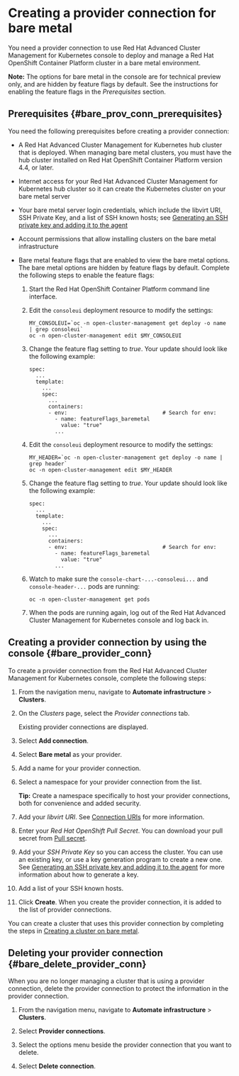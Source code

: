 # Creating a provider connection for bare metal

You need a provider connection to use Red Hat Advanced Cluster Management for Kubernetes console to deploy and manage a Red Hat OpenShift Container Platform cluster in a bare metal environment.

**Note:** The options for bare metal in the console are for technical preview only, and are hidden by feature flags by default. See the instructions for enabling the feature flags in the _Prerequisites_ section.

## Prerequisites {#bare_prov_conn_prerequisites}

You need the following prerequisites before creating a provider connection:

* A Red Hat Advanced Cluster Management for Kubernetes hub cluster that is deployed. When managing bare metal clusters, you must have the hub cluster installed on Red Hat OpenShift Container Platform version 4.4, or later.

* Internet access for your Red Hat Advanced Cluster Management for Kubernetes hub cluster so it can create the Kubernetes cluster on your bare metal server

* Your bare metal server login credentials, which include the libvirt URI, SSH Private Key, and a list of SSH known hosts; see [Generating an SSH private key and adding it to the agent](https://access.redhat.com/documentation/en-us/openshift_container_platform/4.3/html/installing_on_bare_metal/installing-on-bare-metal#ssh-agent-using_installing-bare-metal)

* Account permissions that allow installing clusters on the bare metal infrastructure

* Bare metal feature flags that are enabled to view the bare metal options. The bare metal options are hidden by feature flags by default. Complete the following steps to enable the feature flags:

  1. Start the Red Hat OpenShift Container Platform command line interface.
  
  2. Edit the `consoleui` deployment resource to modify the settings:
  
     ```
     MY_CONSOLEUI=`oc -n open-cluster-management get deploy -o name | grep consoleui`
     oc -n open-cluster-management edit $MY_CONSOLEUI
     ```
    
  3. Change the feature flag setting to *true*. Your update should look like the following example:
  
     ```
     spec:
       ...
       template:
         ...
         spec:
           ...
           containers:
           - env:                              # Search for env:
             - name: featureFlags_baremetal
               value: "true"
             ...
     ```
  4. Edit the `consoleui` deployment resource to modify the settings:
  
     ```
     MY_HEADER=`oc -n open-cluster-management get deploy -o name | grep header`
     oc -n open-cluster-management edit $MY_HEADER
     ```

  5. Change the feature flag setting to *true*. Your update should look like the following example:
  
     ```
     spec:
       ...
       template:
         ...
         spec:
           ...
           containers:
           - env:                              # Search for env:
             - name: featureFlags_baremetal
               value: "true"
             ...
     ```
  
  6. Watch to make sure the `console-chart-...-consoleui...` and `console-header-...` pods are running:
  
     ```
     oc -n open-cluster-management get pods
     ```
  
  7. When the pods are running again, log out of the Red Hat Advanced Cluster Management for Kubernetes console and log back in.

## Creating a provider connection by using the console {#bare_provider_conn}

To create a provider connection from the Red Hat Advanced Cluster Management for Kubernetes console, complete the following steps:

1. From the navigation menu, navigate to **Automate infrastructure** > **Clusters**.

2. On the _Clusters_ page, select the *Provider connections* tab.

   Existing provider connections are displayed.

3. Select **Add connection**.

4. Select **Bare metal** as your provider.

5. Add a name for your provider connection.

6. Select a namespace for your provider connection from the list.

   **Tip:** Create a namespace specifically to host your provider connections, both for convenience and added security.

7. Add your *libvirt URI*. See [Connection URIs](https://libvirt.org/uri.html) for more information.

8. Enter your *Red Hat OpenShift Pull Secret*. You can download your pull secret from [Pull secret](https://cloud.redhat.com/openshift/install/pull-secret).

9. Add your *SSH Private Key* so you can access the cluster. You can use an existing key, or use a key generation program to create a new one. See [Generating an SSH private key and adding it to the agent](https://access.redhat.com/documentation/en-us/openshift_container_platform/4.3/html/installing_on_bare_metal/installing-on-bare-metal#ssh-agent-using_installing-bare-metal) for more information about how to generate a key.

10. Add a list of your SSH known hosts.

11. Click **Create**. When you create the provider connection, it is added to the list of provider connections.

You can create a cluster that uses this provider connection by completing the steps in [Creating a cluster on bare metal](create_bare.md).

## Deleting your provider connection {#bare_delete_provider_conn}

When you are no longer managing a cluster that is using a provider connection, delete the provider connection to protect the information in the provider connection.

1. From the navigation menu, navigate to **Automate infrastructure** > **Clusters**.

2. Select **Provider connections**.

3. Select the options menu beside the provider connection that you want to delete.

4. Select **Delete connection**.
